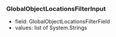 ### GlobalObjectLocationsFilterInput
- field: GlobalObjectLocationsFilterField
- values: list of System.Strings
